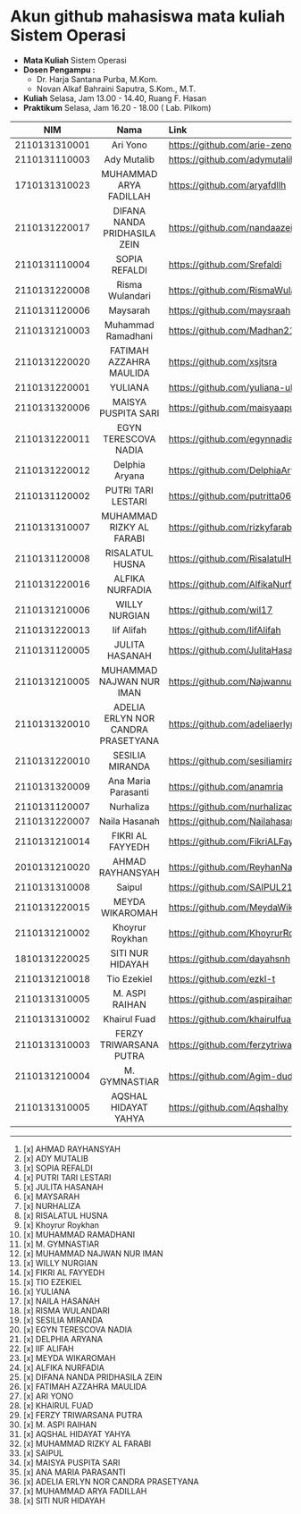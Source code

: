 # Akun github mahasiswa mata kuliah Sistem Operasi

- **Mata Kuliah** Sistem Operasi 
- **Dosen Pengampu :**
    - Dr. Harja Santana Purba, M.Kom.
    - Novan Alkaf Bahraini Saputra, S.Kom., M.T.
- **Kuliah** Selasa, Jam 13.00 - 14.40, Ruang F. Hasan
- **Praktikum** Selasa, Jam 16.20 - 18.00 ( Lab. Pilkom)


| NIM | Nama | Link | Repo Tugas Sistem Operasi |
| ----------- | :---------: | :---------- | ---------- |
| 2110131310001 | Ari Yono | https://github.com/arie-zeno | https://github.com/arie-zeno/Tugas_Sistem_Operasi |
| 2110131110003 | Ady Mutalib | https://github.com/adymutalib | https://github.com/adymutalib/Tugas_Sistem_Operasi |
| 1710131310023 | MUHAMMAD ARYA FADILLAH | https://github.com/aryafdllh | https://github.com/aryafdllh/Tugas_Sistem_Operasi |
| 2110131220017 | DIFANA NANDA PRIDHASILA ZEIN | https://github.com/nandaazein | https://github.com/nandaazein/Tugas_Sistem_Operasi |
| 2110131110004 | SOPIA REFALDI | https://github.com/Srefaldi | https://github.com/Srefaldi/Tugas-Sistem-Operasi |
| 2110131220008 | Risma Wulandari | https://github.com/RismaWulandarii | https://github.com/RismaWulandarii/Tugas_Sistem_Operasi |
| 2110131120006 | Maysarah | https://github.com/maysraah | https://github.com/maysraah/Tugas_Sistem_Operasi |
| 2110131210003 | Muhammad Ramadhani | https://github.com/Madhan215 | https://github.com/Madhan215/Tugas_Sistem_Operasi |
| 2110131220020 | FATIMAH AZZAHRA MAULIDA | https://github.com/xsjtsra | https://github.com/xsjtsra/Tugas_Sistem_Operasi |
| 2110131220001 | YULIANA | https://github.com/yuliana-ulm | https://github.com/yuliana-ulm/Tugas_Sistem_Operasi |
| 2110131320006 | MAISYA PUSPITA SARI | https://github.com/maisyaapuspitaa | https://github.com/maisyaapuspitaa/Tugas_Sistem_Operasi |
| 2110131220011 | EGYN TERESCOVA NADIA | https://github.com/egynnadia | https://github.com/egynnadia/Tugas_Sistem_Operasi |
| 2110131220012 | Delphia Aryana | https://github.com/DelphiaAryana | https://github.com/DelphiaAryana/Tugas_Sistem_Operasi |
| 2110131120002 | PUTRI TARI LESTARI | https://github.com/putritta06 | https://github.com/putritta06/Tugas_Sistem_Operasi |
| 2110131310007 | MUHAMMAD RIZKY AL FARABI | https://github.com/rizkyfarabi03 | https://github.com/rizkyfarabi03/Tugas_Sistem_Operasi |
| 2110131120008 | RISALATUL HUSNA | https://github.com/RisalatulHusna | https://github.com/RisalatulHusna/Tugas_Sistem_Operasi |
| 2110131220016 | ALFIKA NURFADIA | https://github.com/AlfikaNurfadia | https://github.com/AlfikaNurfadia/Tugas_Sistem_Operasi |
| 2110131210006 | WILLY NURGIAN | https://github.com/wil17 | https://github.com/wil17/Tugas_Sistem_Operasi |
| 2110131220013 | Iif Alifah | https://github.com/IifAlifah | https://github.com/IifAlifah/Tugas_Sistem_Operasi |
| 2110131120005 | JULITA HASANAH | https://github.com/JulitaHasanah | https://github.com/JulitaHasanah/Tugas_Sistem_Operasi |
| 2110131210005 | MUHAMMAD NAJWAN NUR IMAN | https://github.com/NajwannurIman | https://github.com/NajwannurIman/Tugas_Sistem_Operasi |
| 2110131320010 | ADELIA ERLYN NOR CANDRA PRASETYANA | https://github.com/adeliaerlyn | https://github.com/adeliaerlyn/Tugas_Sistem_Operasi |
| 2110131220010 | SESILIA MIRANDA | https://github.com/sesiliamiranda | https://github.com/sesiliamiranda/Tugas_Sistem_Operasi |
| 2110131320009 | Ana Maria Parasanti | https://github.com/anamria | https://github.com/anamria/Tugas_Sistem_Operasi |
| 2110131120007 | Nurhaliza | https://github.com/nurhalizach | https://github.com/nurhalizach/Tugas_Sistem_Operasi |
| 2110131220007 | Naila Hasanah | https://github.com/Nailahasanah | https://github.com/Nailahasanah/Tugas_Sistem_Operasi |
| 2110131210014 | FIKRI AL FAYYEDH | https://github.com/FikriALFayyedh | https://github.com/FikriALFayyedh/Tugas_Sistem_Operasi |
| 2010131210020 | AHMAD RAYHANSYAH | https://github.com/ReyhanNadie | https://github.com/ReyhanNadie/Tugas_Sistem_Operasi |
| 2110131310008 | Saipul | https://github.com/SAIPUL21/saipul | https://github.com/SAIPUL21/saipul/Tugas_Sistem_Operasi |
| 2110131220015 | MEYDA WIKAROMAH | https://github.com/MeydaWikaromah | https://github.com/MeydaWikaromah/Tugas_Sistem_Operasi |
| 2110131210002 | Khoyrur Roykhan | https://github.com/KhoyrurRoykhan | https://github.com/KhoyrurRoykhan/Tugas_Sistem_Operasi |
| 1810131220025 | SITI NUR HIDAYAH | https://github.com/dayahsnh | https://github.com/dayahsnh/Tugas_Sistem_Operasi |
| 2110131210018 | Tio Ezekiel | https://github.com/ezkl-t | https://github.com/ezkl-t/Tugas_Sistem_Operasi |
| 2110131310005 | M. ASPI RAIHAN | https://github.com/aspiraihan12 | https://github.com/aspiraihan12/Tugas_Sistem_Operasi |
| 2110131310002 | Khairul Fuad | https://github.com/khairulfuad09 | https://github.com/khairulfuad09/Tugas_Sistem_Operasi |
| 2110131310003 | FERZY TRIWARSANA PUTRA | https://github.com/ferzytriwarsanaputra | https://github.com/ferzytriwarsanaputra/Tugas_Sistem_Operasi |
| 2110131210004 | M. GYMNASTIAR | https://github.com/Agim-dudu | https://github.com/Agim-dudu/Tugas_Sistem_Operasi |
| 2110131310005 | AQSHAL HIDAYAT YAHYA | https://github.com/Aqshalhy | https://github.com/Aqshalhy/Tugas_Sistem_Operasi |




---

1. [x] AHMAD RAYHANSYAH 
2. [x] ADY MUTALIB
3. [x] SOPIA REFALDI
4. [x] PUTRI TARI LESTARI
5. [x] JULITA HASANAH
6. [x] MAYSARAH 
7. [x] NURHALIZA
8. [x] RISALATUL HUSNA
9. [x] Khoyrur Roykhan
10. [x] MUHAMMAD RAMADHANI
11. [x] M. GYMNASTIAR
12. [x] MUHAMMAD NAJWAN NUR IMAN
13. [x] WILLY NURGIAN
14. [x] FIKRI AL FAYYEDH
15. [x] TIO EZEKIEL
16. [x] YULIANA
17. [x] NAILA HASANAH
18. [x] RISMA WULANDARI
19. [x] SESILIA MIRANDA
20. [x] EGYN TERESCOVA NADIA
21. [x] DELPHIA ARYANA
22. [x] IIF ALIFAH
23. [x] MEYDA WIKAROMAH
24. [x] ALFIKA NURFADIA
25. [x] DIFANA NANDA PRIDHASILA ZEIN
26. [x] FATIMAH AZZAHRA MAULIDA
27. [x] ARI YONO
28. [x] KHAIRUL FUAD
29. [x] FERZY TRIWARSANA PUTRA
30. [x] M. ASPI RAIHAN
31. [x] AQSHAL HIDAYAT YAHYA
32. [x] MUHAMMAD RIZKY AL FARABI
33. [x] SAIPUL
34. [x] MAISYA PUSPITA SARI
35. [x] ANA MARIA PARASANTI
36. [x] ADELIA ERLYN NOR CANDRA PRASETYANA
37. [x] MUHAMMAD ARYA FADILLAH
38. [x] SITI NUR HIDAYAH

